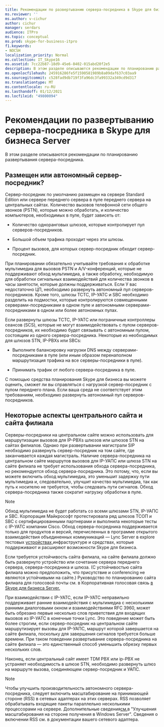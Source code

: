 ```yaml
---
title: Рекомендации по развертыванию сервера-посредника в Skype для бизнеса Server
ms.reviewer: ''
ms.author: v-cichur
author: cichur
manager: serdars
audience: ITPro
ms.topic: conceptual
ms.prod: skype-for-business-itpro
f1.keywords:
- NOCSH
localization_priority: Normal
ms.collection: IT_Skype16
ms.assetid: 7cc22b87-18d9-45e6-8402-015abd20f2e5
description: В этом разделе описываются рекомендации по планированию развертывания сервера-посредника.
ms.openlocfilehash: 245916286fe5f1590581989b8a09daf637c03aa9
ms.sourcegitcommit: c528fad9db719f3fa96dc3fa99332a349cd9d317
ms.translationtype: MT
ms.contentlocale: ru-RU
ms.lasthandoff: 01/12/2021
ms.locfileid: "49800094"
---
```

# <a name="deployment-guidelines-for-mediation-server-in-skype-for-business-server"></a>Рекомендации по развертыванию сервера-посредника в Skype для бизнеса Server
 
В этом разделе описываются рекомендации по планированию развертывания сервера-посредника.
  
## <a name="collocated-or-stand-alone-mediation-server"></a>Размещен или автономный сервер-посредник?

Сервер-посредник по умолчанию размещен на сервере Standard Edition или сервере переднего сервера в пуле переднего сервера на центральных сайтах. Количество вызовов телефонной сети общего звонков (PSTN), которые можно обработать, и количество компьютеров, необходимых в пуле, будет зависеть от:
  
- Количество одноранговых шлюзов, которые контролирует пул серверов-посредников.
    
- Большой объем трафика проходит через эти шлюзы.
    
- Процент вызовов, для которых сервер-посредник обходит сервер-посредник.
    
При планировании обязательно учитывайте требования к обработке мультимедиа для вызовов PSTN и A/V-конференций, которые не поддерживают обход мультимедиа, а также обработку, необходимую для обработки сигнальных взаимодействий для количества звонков в часы занятости, которые должны поддерживаться. Если У вас недостаточно ЦП, необходимо развернуть автономный пул серверов-посредников. Кроме того, шлюзы ТСТС, IP-УАТС и SBC необходимо разделить на подмостки, которые контролируются совмещенными серверами-посредниками в одном пуле и автономными серверами-посредниками в одном или более автономных пулах.
  
Если развернуты шлюзы ТСТС, IP-УАТС или пограничные контроллеры сеансов (SCS), которые не могут взаимодействовать с пулом серверов-посредников, их необходимо будет связывать с автономным пулом, состоящим из одного сервера-посредника. Некоторые из необходимых для шлюзов STN, IP-PBXs или SBCs:
  
- Выполните балансировку нагрузки DNS между серверами-посредниками в пуле (или иным образом перенаполном маршрутизация трафика на все серверы-посредники в пуле).
    
- Принимать трафик от любого сервера-посредника в пуле.
    
С помощью средства планирования Skype для бизнеса вы можете оценить, сможет ли вы справляться с нагрузкой сервер-посредник с пулом переднего плана. Если ваша среда не соответствует этим требованиям, необходимо развернуть автономный пул серверов-посредников.
  
## <a name="central-site-and-branch-site-considerations"></a>Некоторые аспекты центрального сайта и сайта филиала

 Серверы-посредники на центральном сайте можно использовать для маршрутизации вызовов для IP-PBXs шлюзов или шлюзов STN на сайтах филиалов. Однако при развертывании магистрали SIP необходимо развернуть сервер-посредник на том сайте, где заканчивается каждая магистраль. Наличие сервера-посредника на центральном сайте маршрутов вызовов для IP-УАПС или шлюза STN на сайте филиала не требует использования обхода сервера-посредника, но рекомендуется обход сервера-посредника. Это потому, что, если вы можете включить обход мультимедиа, это уменьшит задержку пути мультимедиа и, следовательно, улучшит качество мультимедиа, так как путь к носителю не требуется, чтобы следовать пути сигналов. Обход сервера-посредника также сократит нагрузку обработки в пуле.
  
> [!NOTE]
> Обход мультимедиа не будет работать со всеми шлюзами STN, IP-УАПС и SBC. Корпорация Майкрософт протестировала ряд шлюзов ТСОП и SBC с сертифицированными партнерами и выполнила некоторые тесты с IP-УАТС компании Cisco. Обход сервера-посредника поддерживается только для продуктов и версий, перечисленных в программе открытого взаимодействия объединенных коммуникаций — Lync Server в explore тестовых [устройствах,](http://partnersolutions.skypeforbusiness.com/solutionscatalog)инфраструктуре и средствах, которые поддерживают и расширяют возможности Skype для бизнеса. 
  
Если требуется устойчивость сайта филиала, на сайте филиала должно быть развернуто устройство или сочетание сервера переднего сервера, сервера-посредника и шлюза. (С устойчивостью сайта филиала можно предположить, что присутствие и conferencing не являются устойчивыми на сайте.) Руководство по планированию сайта филиала для голосовой почты см. в Корпоративная голосовая связь [в Skype для бизнеса Server.](../enterprise-voice-solution/enterprise-voice-resiliency.md)
  
При взаимодействии с IP-УАТС, если IP-УАТС неправильно поддерживает ранние взаимодействия с мультимедиа с несколькими ранними диалоговыми окном и взаимодействиями RFC 3960, может быть обрезано первые несколько слов приветствия для входящих вызовов из IP-УАТС в конечные точки Lync. Это поведение может быть более строгим, если сервер-посредник на центральном сайте маршрутизирует вызовы для IP-УАПС, маршрут которой завершается на сайте филиала, поскольку для завершения сигналов требуется больше времени. При таком поведении развертывание сервера-посредника на сайте филиала — это единственный способ уменьшить обрезку первых нескольких слов.
  
Наконец, если центральный сайт имеет TDM PBX или ip-PBX не устраняет необходимость в шлюзе STN, необходимо развернуть шлюз на маршруте вызова, соединяющем сервер-посредник и УАПС.
  
> [!NOTE]
> Чтобы улучшить производительность автономного сервера-посредника, следует включить масштабирование на принимающей стороне (RSS) в сетевых адаптерах на этих серверах. RSS позволяет обрабатывать входящие пакеты параллельно несколькими процессорами на сервере. Дополнительные сведения[см.](https://go.microsoft.com/fwlink/p/?LinkId=268731)в "Улучшения масштабирования на стороне получения в Windows Server". Сведения о включении RSS см. в документации вашего сетевого адаптера. 
  


